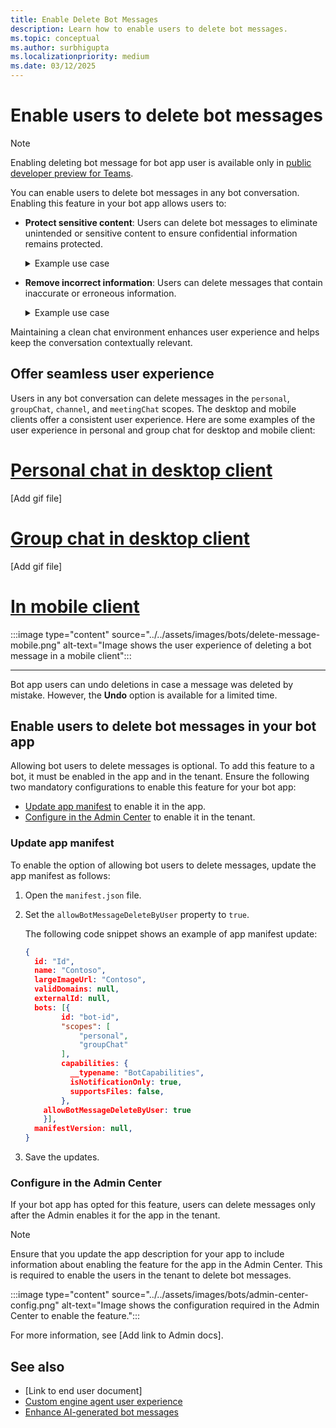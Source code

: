 ```yaml
---
title: Enable Delete Bot Messages
description: Learn how to enable users to delete bot messages.
ms.topic: conceptual
ms.author: surbhigupta
ms.localizationpriority: medium
ms.date: 03/12/2025
---
```


# Enable users to delete bot messages

> [!NOTE]
> Enabling deleting bot message for bot app user is available only in [public developer preview for Teams](../../resources/dev-preview/developer-preview-intro.md).

You can enable users to delete bot messages in any bot conversation. Enabling this feature in your bot app allows users to:

* **Protect sensitive content**: Users can delete bot messages to eliminate unintended or sensitive content to ensure confidential information remains protected.

    <details>
    <summary>Example use case</summary>

    | Use case | How deleting the message helps |
    | --- | --- |
    | **Context**: Confidential information was initially shared with the original group members, but external participants were later added who shouldn't have access to it. <br><br> **Problem**: When users search for related information in the chat, confidential information is visible to external users who don't have permission to view it, posing a risk of unauthorized access to sensitive data. | **Solution**: Any valid user can delete information not meant for all group chat members.  This ensures that confidential information stays secure and is only accessible to authorized users. |

    </details>

* **Remove incorrect information**: Users can delete messages that contain inaccurate or erroneous information.

    <details>
    <summary>Example use case</summary>

    | Use case | How deleting the message helps |
    | --- | --- |
    | **Context**: A user requests a conversation summary, but the bot encounters an error and generates incomplete summary the chat. <br><br> **Problem**: The erroneous summary creates a poor user experience and cluttering the conversation with irrelevant information. | **Solution**: The user deletes the message with errors and submits feedback about the poor bot experience for improvement. |

    </details>

Maintaining a clean chat environment enhances user experience and helps keep the conversation contextually relevant.

## Offer seamless user experience

Users in any bot conversation can delete messages in the `personal`, `groupChat`, `channel`, and `meetingChat` scopes. The desktop and mobile clients offer a consistent user experience. Here are some examples of the user experience in personal and group chat for desktop and mobile client:

# [Personal chat in desktop client](#tab/personal2)

[Add gif file]

# [Group chat in desktop client](#tab/group)

[Add gif file]

# [In mobile client](#tab/mobile2)

:::image type="content" source="../../assets/images/bots/delete-message-mobile.png" alt-text="Image shows the user experience of deleting a bot message in a mobile client":::

---
<!--
When a user hovers over a bot message, the **Delete** option in the overflow menu appears. Using this option, the user can delete that bot message. After a message is deleted:

1. The bot app prompts users to submit feedback with the reason for deleting a bot message. If the reason is an incorrect bot response, the feedback helps improve bot performance.
1. The deleted message is removed for all users and doesn't appear in searches.
1. An indication replaces the deleted message as shown in the following example:

    :::image type="content" source="../../assets/images/bots/message-delete-undo.png" alt-text="Image shows the indication of deleted message and the Undo option.":::
-->
Bot app users can undo deletions in case a message was deleted by mistake. However, the **Undo** option is available for a limited time.

## Enable users to delete bot messages in your bot app

Allowing bot users to delete messages is optional. To add this feature to a bot, it must be enabled in the app and in the tenant. Ensure the following two mandatory configurations to
enable this feature for your bot app:

* [Update app manifest](#update-app-manifest) to enable it in the app.
* [Configure in the Admin Center](#configure-in-the-admin-center) to enable it in the tenant.

### Update app manifest

To enable the option of allowing bot users to delete messages, update the app manifest as follows:

1. Open the `manifest.json` file.
1. Set the `allowBotMessageDeleteByUser` property to `true`.

    The following code snippet shows an example of app manifest update:

    ```json
    { 
      id: "Id", 
      name: "Contoso", 
      largeImageUrl: "Contoso", 
      validDomains: null, 
      externalId: null, 
      bots: [{ 
            id: "bot-id", 
            "scopes": [
                "personal",
                "groupChat"
            ], 
            capabilities: { 
              __typename: "BotCapabilities", 
              isNotificationOnly: true, 
              supportsFiles: false, 
            }, 
        allowBotMessageDeleteByUser: true
        }],
      manifestVersion: null, 
    }   
    ```

1. Save the updates.

### Configure in the Admin Center

If your bot app has opted for this feature, users can delete messages only after the Admin enables it for the app in the tenant.

> [!NOTE]
> Ensure that you update the app description for your app to include information about enabling the feature for the app in the Admin Center. This is required to enable the users in the tenant to delete bot messages.

:::image type="content" source="../../assets/images/bots/admin-center-config.png" alt-text="Image shows the configuration required in the Admin Center to enable the feature.":::

For more information, see [Add link to Admin docs].

## See also

* [Link to end user document]
* [Custom engine agent user experience](teams-conversational-ai/ai-ux.md)
* [Enhance AI-generated bot messages](bot-messages-ai-generated-content.md)
